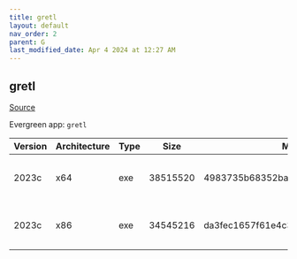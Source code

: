 ```yaml
---
title: gretl
layout: default
nav_order: 2
parent: G
last_modified_date: Apr 4 2024 at 12:27 AM
---
```


## gretl

[Source](http://gretl.sourceforge.net/)

Evergreen app: `gretl`

| Version | Architecture | Type | Size     | Md5                              | URI                                                                                                                                                                |
| ------- | ------------ | ---- | -------- | -------------------------------- | ------------------------------------------------------------------------------------------------------------------------------------------------------------------ |
| 2023c   | x64          | exe  | 38515520 | 4983735b68352bae0bc8b8de47155fc6 | [https://gigenet.dl.sourceforge.net/project/gretl/gretl/2023c/gretl-2023c-64.exe](https://gigenet.dl.sourceforge.net/project/gretl/gretl/2023c/gretl-2023c-64.exe) |
| 2023c   | x86          | exe  | 34545216 | da3fec1657f61e4c3b9336cbb00657ec | [https://gigenet.dl.sourceforge.net/project/gretl/gretl/2023c/gretl-2023c-32.exe](https://gigenet.dl.sourceforge.net/project/gretl/gretl/2023c/gretl-2023c-32.exe) |
